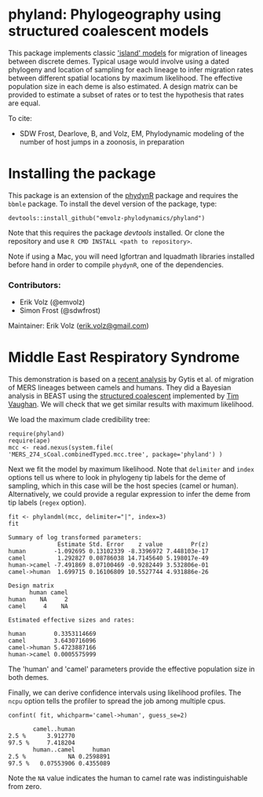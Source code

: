 # phyland: Phylogeography using structured coalescent models

This package implements classic ['island' models](https://en.wikipedia.org/wiki/Isolation_by_distance) for migration of lineages between discrete demes. Typical usage would involve using a dated phylogeny and location of sampling for each lineage to infer migration rates between different spatial locations by maximum likelihood. The effective population size in each deme is also estimated. A design matrix can be provided to estimate a subset of rates or to test the hypothesis that rates are equal. 

To cite:
* SDW Frost, Dearlove, B, and Volz, EM, Phylodynamic modeling of the number of host jumps in a zoonosis, in preparation

# Installing the package

This package is an extension of the [phydynR](https://github.com/emvolz-phylodynamics/phydynR) package and requires the `bbmle` package. 
To install the devel version of the package, type:

```{r install, eval=FALSE}
devtools::install_github("emvolz-phylodynamics/phyland")
```

Note that this requires the package *devtools* installed. Or clone the repository and use `R CMD INSTALL <path to repository>`. 

Note if using a Mac, you will need lgfortran and lquadmath libraries installed before hand in order to compile `phydynR`, one of the dependencies.

### Contributors:
- Erik Volz (@emvolz)
- Simon Frost (@sdwfrost)

Maintainer: Erik Volz (erik.volz@gmail.com)

# Middle East Respiratory Syndrome 

This demonstration is based on a [recent analysis](http://www.biorxiv.org/content/early/2017/08/10/173211) by Gytis et al. of migration of MERS lineages between camels and humans. They did a Bayesian analysis in BEAST using the [structured coalescent](https://github.com/blab/mers-structure) implemented by [Tim Vaughan](https://github.com/tgvaughan). We will check that we get similar results with maximum likelihood. 

We load the maximum clade credibility tree: 
```
require(phyland)
require(ape)
mcc <- read.nexus(system.file( 'MERS_274_sCoal.combinedTyped.mcc.tree', package='phyland') )
```

Next we fit the model by maximum likelihood. Note that `delimiter` and `index` options tell us where to look in phylogeny tip labels for the deme of sampling, which in this case will be the host species (camel or human). Alternatively, we could provide a regular expression to infer the deme from tip labels (`regex` option). 
```
fit <- phylandml(mcc, delimiter="|", index=3)
fit

Summary of log transformed parameters:
              Estimate Std. Error    z value        Pr(z)
human        -1.092695 0.13102339 -8.3396972 7.448103e-17
camel         1.292827 0.08786038 14.7145640 5.198017e-49
human->camel -7.491869 8.07100469 -0.9282449 3.532806e-01
camel->human  1.699715 0.16106809 10.5527744 4.931886e-26

Design matrix
      human camel
human    NA     2
camel     4    NA

Estimated effective sizes and rates:
                         
human        0.3353114669
camel        3.6430716096
camel->human 5.4723887166
human->camel 0.0005575999
```
The 'human' and 'camel' parameters provide the effective population size in both demes. 

Finally, we can derive confidence intervals using likelihood profiles. The `ncpu` option tells the profiler to spread the job among multiple cpus. 
```
confint( fit, whichparm='camel->human', guess_se=2)

       camel..human
2.5 %      3.912770
97.5 %     7.418204
       human..camel     human
2.5 %            NA 0.2598891
97.5 %   0.07553906 0.4355089
```
Note the `NA` value indicates the human to camel rate was indistinguishable from zero. 
